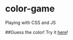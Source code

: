 # color-game
Playing with CSS and JS

##Guess the color!
Try it [here](https://tamiberrocal.github.io/color-game/)!
